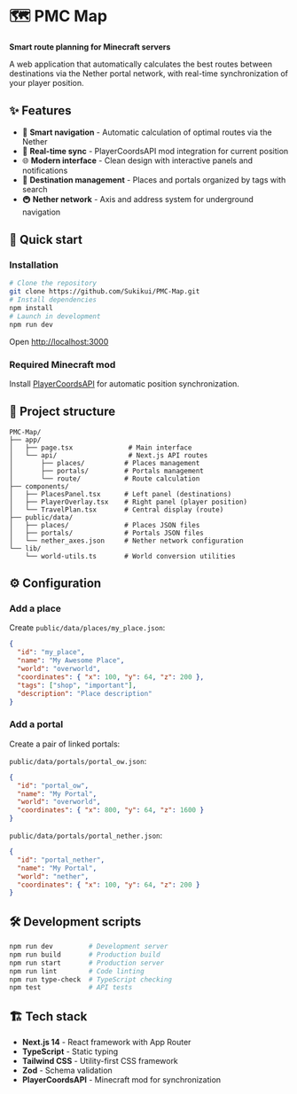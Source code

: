# 🗺️ PMC Map

**Smart route planning for Minecraft servers**

A web application that automatically calculates the best routes between destinations via the Nether portal network, with real-time synchronization of your player position.

## ✨ Features

- 🎯 **Smart navigation** - Automatic calculation of optimal routes via the Nether
- 🔄 **Real-time sync** - PlayerCoordsAPI mod integration for current position  
- 🌐 **Modern interface** - Clean design with interactive panels and notifications
- 📍 **Destination management** - Places and portals organized by tags with search
- 🚇 **Nether network** - Axis and address system for underground navigation

## 🚀 Quick start

### Installation

```bash
# Clone the repository
git clone https://github.com/Sukikui/PMC-Map.git
# Install dependencies
npm install
# Launch in development
npm run dev
```

Open [http://localhost:3000](http://localhost:3000)

### Required Minecraft mod

Install [PlayerCoordsAPI](https://modrinth.com/mod/playercoordsapi) for automatic position synchronization.

## 📁 Project structure

```
PMC-Map/
├── app/
│   ├── page.tsx              # Main interface
│   └── api/                  # Next.js API routes
│       ├── places/          # Places management
│       ├── portals/         # Portals management  
│       └── route/           # Route calculation
├── components/
│   ├── PlacesPanel.tsx      # Left panel (destinations)
│   ├── PlayerOverlay.tsx    # Right panel (player position)
│   └── TravelPlan.tsx       # Central display (route)
├── public/data/
│   ├── places/              # Places JSON files
│   ├── portals/             # Portals JSON files
│   └── nether_axes.json     # Nether network configuration
└── lib/
    └── world-utils.ts       # World conversion utilities
```

## ⚙️ Configuration

### Add a place

Create `public/data/places/my_place.json`:
```json
{
  "id": "my_place",
  "name": "My Awesome Place",
  "world": "overworld", 
  "coordinates": { "x": 100, "y": 64, "z": 200 },
  "tags": ["shop", "important"],
  "description": "Place description"
}
```

### Add a portal

Create a pair of linked portals:

`public/data/portals/portal_ow.json`:
```json
{
  "id": "portal_ow",
  "name": "My Portal",
  "world": "overworld",
  "coordinates": { "x": 800, "y": 64, "z": 1600 }
}
```

`public/data/portals/portal_nether.json`:
```json
{
  "id": "portal_nether", 
  "name": "My Portal",
  "world": "nether",
  "coordinates": { "x": 100, "y": 64, "z": 200 }
}
```

## 🛠️ Development scripts

```bash
npm run dev         # Development server
npm run build       # Production build
npm run start       # Production server
npm run lint        # Code linting
npm run type-check  # TypeScript checking
npm test            # API tests
```

## 🏗️ Tech stack

- **Next.js 14** - React framework with App Router
- **TypeScript** - Static typing 
- **Tailwind CSS** - Utility-first CSS framework
- **Zod** - Schema validation
- **PlayerCoordsAPI** - Minecraft mod for synchronization